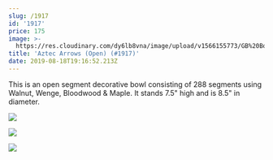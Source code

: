 ```yaml
---
slug: /1917
id: '1917'
price: 175
image: >-
  https://res.cloudinary.com/dy6lb8vna/image/upload/v1566155773/GB%20Bowlworks%20Gallery/1918a.jpg
title: 'Aztec Arrows (Open) (#1917)'
date: 2019-08-18T19:16:52.213Z
---
```

This is an open segment decorative bowl consisting of 288 segments using Walnut, Wenge, Bloodwood & Maple.  It stands 7.5" high and is 8.5" in diameter.

![](https://res.cloudinary.com/dy6lb8vna/image/upload/v1566155993/GB%20Bowlworks%20Gallery/1918b.jpg)

![](https://res.cloudinary.com/dy6lb8vna/image/upload/v1566156028/GB%20Bowlworks%20Gallery/IMG_5489.jpg)

![](https://res.cloudinary.com/dy6lb8vna/image/upload/v1566156067/GB%20Bowlworks%20Gallery/IMG_5475.jpg)
